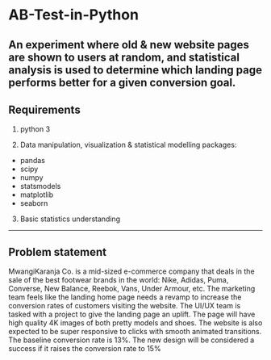 # AB-Test-in-Python
An experiment where old &amp; new website pages are shown to users at random, and statistical analysis is used to determine which landing page performs better for a given conversion goal.
----
## Requirements
1. python 3

2. Data manipulation, visualization & statistical modelling packages:
  * pandas
  * scipy
  * numpy
  * statsmodels
  * matplotlib
  * seaborn
  
 3. Basic statistics understanding
 
 ---
## Problem statement
MwangiKaranja Co. is a mid-sized e-commerce company that deals in the sale of the best footwear brands in the world: Nike, Adidas, Puma, Converse, New Balance, 
Reebok, Vans, Under Armour, etc. The marketing team feels like the landing home page needs a revamp to increase the conversion rates of customers visiting the website. 
The UI/UX team is tasked with a project to give the landing page an uplift. The page will have high quality 4K images of both pretty models and shoes.
The website is also expected to be super responsive to clicks with smooth animated transitions.
The baseline conversion rate is 13%. The new design will be considered a success if it raises the conversion rate to 15%
